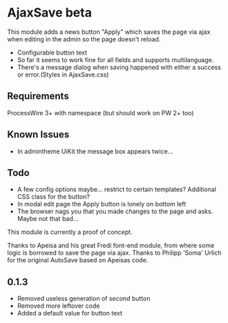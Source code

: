 # AjaxSave beta

This module adds a news button "Apply" which saves the page via ajax when editing in the admin so the page doesn't reload.

- Configurable button text
- So far it seems to work fine for all fields and supports multilanguage.
- There's a message dialog when saving happened with either a success or error.(Styles in AjaxSave.css)

## Requirements

ProcessWire 3+ with namespace (but should work on PW 2+ too)

## Known Issues

- In admintheme UiKit the message box appears twice...

## Todo

- A few config options maybe... restrict to certain templates? Additional CSS class for the button?
- In modal edit page the Apply button is lonely on bottom left
- The browser nags you that you made changes to the page and asks. Maybe not that bad...

This module is currently a proof of concept.

Thanks to Apeisa and his great Fredi font-end module, from where some logic is borrowed to save the page via ajax.
Thanks to Philipp 'Soma' Urlich for the original AutoSave based on Apeisas code.

## 0.1.3
- Removed useless generation of second button
- Removed more leftover code
- Added a default value for button text
